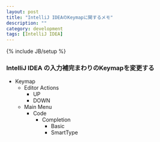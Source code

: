```yaml
---
layout: post
title: "IntelliJ IDEAのKeymapに関するメモ"
description: ""
category: development
tags: [IntelliJ IDEA]
---
```

{% include JB/setup %}

### IntelliJ IDEA の入力補完まわりのKeymapを変更する

* Keymap
	* Editor Actions
		* UP
		* DOWN
	* Main Menu
		* Code
			* Completion
				* Basic
				* SmartType
